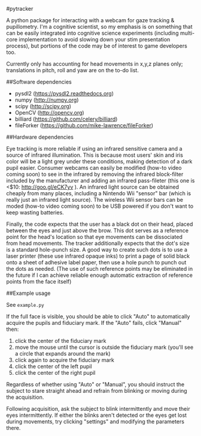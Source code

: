 #pytracker

A python package for interacting with a webcam for gaze tracking &amp; pupillometry. I'm a cognitive scientist, so my emphasis is on something that can be easily integrated into cognitive science experiments (including multi-core implementation to avoid slowing down your stim presentation process), but portions of the code may be of interest to game developers too.

Currently only has accounting for head movements in x,y,z planes only; translations in pitch, roll and yaw are on the to-do list. 


##Software dependencies

 - pysdl2 (https://pysdl2.readthedocs.org)
 - numpy (http://numpy.org)
 - scipy (http://scipy.org)
 - OpenCV (http://opencv.org)
 - billiard (https://github.com/celery/billiard)
 - fileForker (https://github.com/mike-lawrence/fileForker)


##Hardware dependencies

Eye tracking is more reliable if using an infrared sensitive camera and a source of infrared illumination. This is because most users' skin and iris color will be a light grey under these conditions, making detection of a dark pupil easier. Consumer webcams can easily be modified (how-to video coming soon) to see in the infrared by removing the infrared block-filter included by the manufacturer and adding an infrared pass-fileter (this one is <$10: http://goo.gl/eCK7yv ). An infrared light source can be obtained cheaply from many places, including a Nintendo Wii "sensor" bar (which is really just an infrared light source). The wireless Wii sensor bars can be moded (how-to video coming soon) to be USB powered if you don't want to keep wasting batteries. 

Finally, the code expects that the user has a black dot on their head, placed between the eyes and just above the brow. This dot serves as a reference point for the head's location so that eye movements can be dissociated from head movements. The tracker additionally expects that the dot's size is a standard hole-punch size. A good way to create such dots is to use a laser printer (these use infrared opaque inks) to print a page of solid black onto a sheet of adhesive label paper, then use a hole punch to punch out the dots as needed. (The use of such reference points may be eliminated in the future if I can achieve reliable enough automatic extraction of reference points from the face itself)


##Example usage

See `example.py`

If the full face is visible, you should be able to click "Auto" to automatically acquire the pupils and fiduciary mark. If the "Auto" fails, click "Manual" then: 
1. click the center of the fiduciary mark
2. move the mouse until the cursor is outside the fiduciary mark (you'll see a circle that expands around the mark)
3. click again to acquire the fiduciary mark
4. click the center of the left pupil
5. click the center of the right pupil

Regardless of whether using "Auto" or "Manual", you should instruct the subject to stare straight ahead and refrain from blinking or moving during the acquisition. 

Following acquisition, ask the subject to blink intermittently and move their eyes intermittently. If either the blinks aren't detected or the eyes get lost during movements, try clicking "settings" and modifying the parameters there.

